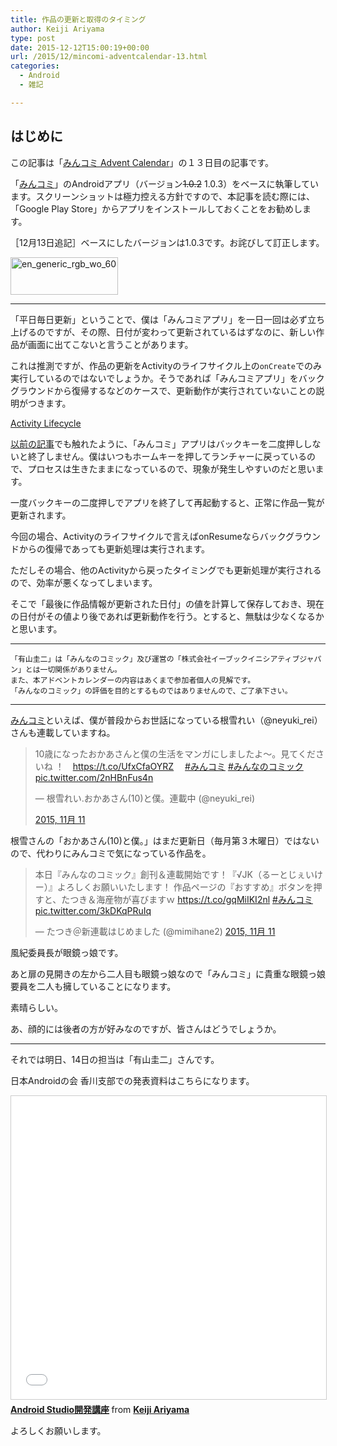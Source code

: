 ```yaml
---
title: 作品の更新と取得のタイミング
author: Keiji Ariyama
type: post
date: 2015-12-12T15:00:19+00:00
url: /2015/12/mincomi-adventcalendar-13.html
categories:
  - Android
  - 雑記

---
```

## はじめに

この記事は「[みんコミ Advent Calendar][1]」の１３日目の記事です。

「[みんコミ][2]」のAndroidアプリ（バージョン<s>1.0.2</s> 1.0.3）をベースに執筆しています。スクリーンショットは極力控える方針ですので、本記事を読む際には、「Google Play Store」からアプリをインストールしておくことをお勧めします。

［12月13日追記］ベースにしたバージョンは1.0.3です。お詫びして訂正します。

[<img src="https://blog.keiji.io/wp-content/uploads/2015/12/en_generic_rgb_wo_60.png" alt="en_generic_rgb_wo_60" width="172" height="60" class="aligncenter size-full wp-image-672" />][3]

<!--more-->

* * *

「平日毎日更新」ということで、僕は「みんコミアプリ」を一日一回は必ず立ち上げるのですが、その際、日付が変わって更新されているはずなのに、新しい作品が画面に出てこないと言うことがあります。

これは推測ですが、作品の更新をActivityのライフサイクル上の`onCreate`でのみ実行しているのではないでしょうか。そうであれば「みんコミアプリ」をバックグラウンドから復帰するなどのケースで、更新動作が実行されていないことの説明がつきます。

[Activity Lifecycle][4]

[以前の記事][5]でも触れたように、「みんコミ」アプリはバックキーを二度押ししないと終了しません。僕はいつもホームキーを押してランチャーに戻っているので、プロセスは生きたままになっているので、現象が発生しやすいのだと思います。

一度バックキーの二度押しでアプリを終了して再起動すると、正常に作品一覧が更新されます。

今回の場合、Activityのライフサイクルで言えばonResumeならバックグラウンドからの復帰であっても更新処理は実行されます。

ただしその場合、他のActivityから戻ったタイミングでも更新処理が実行されるので、効率が悪くなってしまいます。

そこで「最後に作品情報が更新された日付」の値を計算して保存しておき、現在の日付がその値より後であれば更新動作を行う。とすると、無駄は少なくなるかと思います。

* * *

    「有山圭二」は「みんなのコミック」及び運営の「株式会社イーブックイニシアティブジャパン」とは一切関係がありません。
    また、本アドベントカレンダーの内容はあくまで参加者個人の見解です。
    「みんなのコミック」の評価を目的とするものではありませんので、ご了承下さい。
    

* * *

[みんコミ][2]といえば、僕が普段からお世話になっている根雪れい（@neyuki_rei）さんも連載していますね。

<blockquote class="twitter-tweet" lang="ja">
  <p lang="ja" dir="ltr">
    10歳になったおかあさんと僕の生活をマンガにしましたよ～。見てくださいね ！　<a href="https://t.co/UfxCfaOYRZ">https://t.co/UfxCfaOYRZ</a>　 <a href="https://twitter.com/hashtag/%E3%81%BF%E3%82%93%E3%82%B3%E3%83%9F?src=hash">#みんコミ</a> <a href="https://twitter.com/hashtag/%E3%81%BF%E3%82%93%E3%81%AA%E3%81%AE%E3%82%B3%E3%83%9F%E3%83%83%E3%82%AF?src=hash">#みんなのコミック</a> <a href="https://t.co/2nHBnFus4n">pic.twitter.com/2nHBnFus4n</a>
  </p>
  
  <p>
    — 根雪れい.おかあさん(10)と僕。連載中 (@neyuki_rei)
  </p>
  
  <p>
    <a href="https://twitter.com/neyuki_rei/status/664369017038110720">2015, 11月 11</a>
  </p>
</blockquote>

根雪さんの「おかあさん(10)と僕。」はまだ更新日（毎月第３木曜日）ではないので、代わりにみんコミで気になっている作品を。

<blockquote class="twitter-tweet" lang="ja">
  <p lang="ja" dir="ltr">
    本日『みんなのコミック』創刊＆連載開始です！『√JK（るーとじぇいけー）』よろしくお願いいたします！&#10;作品ページの『おすすめ』ボタンを押すと、たつき＆海産物が喜びますｗ&#10;<a href="https://t.co/gqMiIKI2nl">https://t.co/gqMiIKI2nl</a> <a href="https://twitter.com/hashtag/%E3%81%BF%E3%82%93%E3%82%B3%E3%83%9F?src=hash">#みんコミ</a> <a href="https://t.co/3kDKqPRuIq">pic.twitter.com/3kDKqPRuIq</a>
  </p>
  
  <p>
    &mdash; たつき＠新連載はじめました (@mimihane2) <a href="https://twitter.com/mimihane2/status/664369930020585472">2015, 11月 11</a>
  </p>
</blockquote>

風紀委員長が眼鏡っ娘です。
  
あと扉の見開きの左から二人目も眼鏡っ娘なので「みんコミ」に貴重な眼鏡っ娘要員を二人も擁していることになります。

素晴らしい。

あ、顔的には後者の方が好みなのですが、皆さんはどうでしょうか。

* * *

それでは明日、14日の担当は「有山圭二」さんです。

日本Androidの会 香川支部での発表資料はこちらになります。

 <iframe src="//www.slideshare.net/slideshow/embed_code/key/3hQZ48yQLaSkDm" width="595" height="485" frameborder="0" marginwidth="0" marginheight="0" scrolling="no" style="border:1px solid #CCC; border-width:1px; margin-bottom:5px; max-width: 100%;" allowfullscreen></iframe>

<div style="margin-bottom:5px">
  <strong> <a href="//www.slideshare.net/keijiariyama/android-studio-56078096" title="Android Studio開発講座" target="_blank">Android Studio開発講座</a> </strong> from <strong><a href="//www.slideshare.net/keijiariyama" target="_blank">Keiji Ariyama</a></strong>
</div>

よろしくお願いします。

 [1]: http://qiita.com/advent-calendar/2015/mincomi
 [2]: https://www.mincomi.jp
 [3]: https://play.google.com/store/apps/details?id=jp.ebookjapan.mincomi&hl=ja
 [4]: http://developer.android.com/intl/ja/reference/android/app/Activity.html#ActivityLifecycle
 [5]: https://blog.keiji.io/2015/12/mincomi-adventcalendar-6.html
